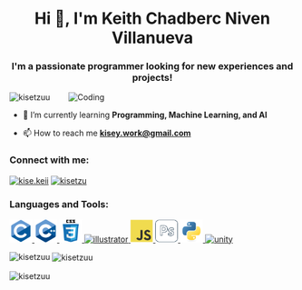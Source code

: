 <h1 align="center">Hi 👋, I'm Keith Chadberc Niven Villanueva</h1>
<h3 align="center">I'm a passionate programmer looking for new experiences and projects!</h3>
<img align="right" alt="Coding" width="400" src="https://i.pinimg.com/originals/b7/fe/09/b7fe0977bad1950393d6450f32a37ca0.gif">
<p align="left"> <img src="https://komarev.com/ghpvc/?username=kisetzuu&label=Profile%20views&color=0e75b6&style=flat" alt="kisetzuu" /> </p>

- 🌱 I’m currently learning **Programming, Machine Learning, and AI**

- 📫 How to reach me **kisey.work@gmail.com**

<h3 align="left">Connect with me:</h3>
<p align="left">
<a href="https://instagram.com/kise.keii" target="blank"><img align="center" src="https://raw.githubusercontent.com/rahuldkjain/github-profile-readme-generator/master/src/images/icons/Social/instagram.svg" alt="kise.keii" height="30" width="40" /></a>
<a href="https://discord.gg/kisetzu" target="blank"><img align="center" src="https://raw.githubusercontent.com/rahuldkjain/github-profile-readme-generator/master/src/images/icons/Social/discord.svg" alt="kisetzu" height="30" width="40" /></a>
</p>

<h3 align="left">Languages and Tools:</h3>
<p align="left"> <a href="https://www.cprogramming.com/" target="_blank" rel="noreferrer"> <img src="https://raw.githubusercontent.com/devicons/devicon/master/icons/c/c-original.svg" alt="c" width="40" height="40"/> </a> <a href="https://www.w3schools.com/cpp/" target="_blank" rel="noreferrer"> <img src="https://raw.githubusercontent.com/devicons/devicon/master/icons/cplusplus/cplusplus-original.svg" alt="cplusplus" width="40" height="40"/> </a> <a href="https://www.w3schools.com/css/" target="_blank" rel="noreferrer"> <img src="https://raw.githubusercontent.com/devicons/devicon/master/icons/css3/css3-original-wordmark.svg" alt="css3" width="40" height="40"/> </a> <a href="https://www.adobe.com/in/products/illustrator.html" target="_blank" rel="noreferrer"> <img src="https://www.vectorlogo.zone/logos/adobe_illustrator/adobe_illustrator-icon.svg" alt="illustrator" width="40" height="40"/> </a> <a href="https://developer.mozilla.org/en-US/docs/Web/JavaScript" target="_blank" rel="noreferrer"> <img src="https://raw.githubusercontent.com/devicons/devicon/master/icons/javascript/javascript-original.svg" alt="javascript" width="40" height="40"/> </a> <a href="https://www.photoshop.com/en" target="_blank" rel="noreferrer"> <img src="https://raw.githubusercontent.com/devicons/devicon/master/icons/photoshop/photoshop-line.svg" alt="photoshop" width="40" height="40"/> </a> <a href="https://www.python.org" target="_blank" rel="noreferrer"> <img src="https://raw.githubusercontent.com/devicons/devicon/master/icons/python/python-original.svg" alt="python" width="40" height="40"/> </a> <a href="https://unity.com/" target="_blank" rel="noreferrer"> <img src="https://www.vectorlogo.zone/logos/unity3d/unity3d-icon.svg" alt="unity" width="40" height="40"/> </a> </p>

<p><img align="left" src="https://github-readme-stats.vercel.app/api/top-langs?username=kisetzuu&show_icons=true&locale=en&layout=compact" alt="kisetzuu" /></p>

<p>&nbsp;<img align="center" src="https://github-readme-stats.vercel.app/api?username=kisetzuu&show_icons=true&locale=en" alt="kisetzuu" /></p>

<p><img align="center" src="https://github-readme-streak-stats.herokuapp.com/?user=kisetzuu&" alt="kisetzuu" /></p>
